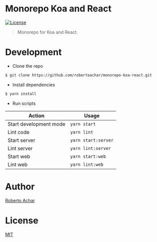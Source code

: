 # Monorepo Koa and React

[![License][license-badge]][license-url]

> Monorepo for Koa and React.

# Development

- Clone the repo

```bash
$ git clone https://github.com/robertoachar/monorepo-koa-react.git
```

- Install dependencies

```bash
$ yarn install
```

- Run scripts

| Action                 | Usage               |
| ---------------------- | ------------------- |
| Start development mode | `yarn start`        |
| Lint code              | `yarn lint`         |
| Start server           | `yarn start:server` |
| Lint server            | `yarn lint:server`  |
| Start web              | `yarn start:web`    |
| Lint web               | `yarn lint:web`     |

# Author

[Roberto Achar](https://twitter.com/robertoachar)

# License

[MIT](https://github.com/robertoachar/monorepo-koa-react/blob/master/LICENSE)

[license-badge]: https://img.shields.io/github/license/robertoachar/monorepo-koa-react.svg
[license-url]: https://opensource.org/licenses/MIT
